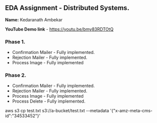## EDA Assignment - Distributed Systems.

__Name:__ Kedaranath Ambekar

__YouTube Demo link__ - https://youtu.be/bmy83RDTOtQ



### Phase 1.


+ Confirmation Mailer - Fully implemented.
+ Rejection Mailer - Fully implemented.
+ Process Image - Fully implemented

### Phase 2.

+ Confirmation Mailer - Fully implemented.
+ Rejection Mailer - Fully implemented.
+ Process Image - Fully implemented
+ Process Delete - Fully implemented.

aws s3 cp test.txt s3://a-bucket/test.txt --metadata '{"x-amz-meta-cms-id":"34533452"}'


